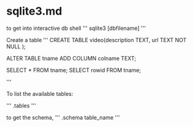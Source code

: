 # sqlite3.md

to get into interactive db shell 
'''
sqlite3 [dbfilename] 
'''

Create a table
'''
CREATE TABLE video(description TEXT, url TEXT NOT NULL );

ALTER TABLE tname ADD COLUMN colname TEXT;

SELECT * FROM tname;
SELECT rowid FROM tname;

'''

To list the available tables:

'''
.tables 
'''

to get the schema, 
'''
.schema table_name
'''
